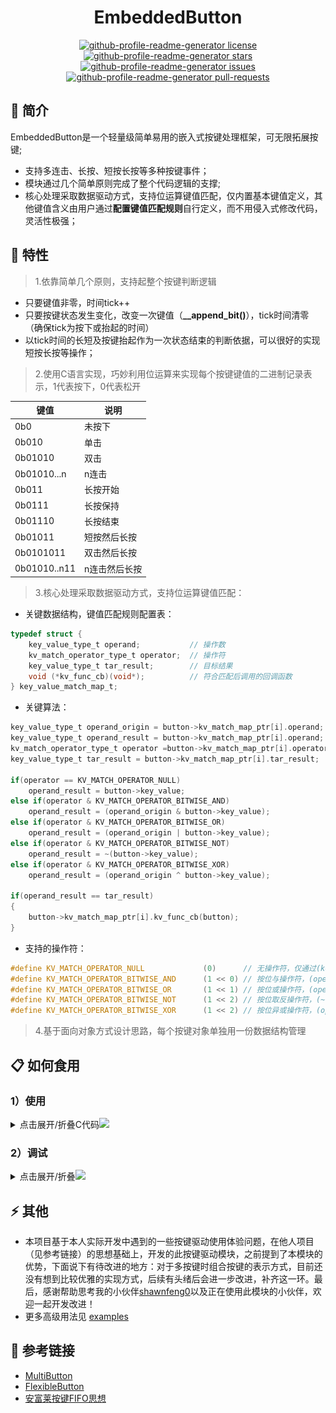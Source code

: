 <h1 align="center">EmbeddedButton</h1>

<p align="center">
<a href="https://github.com/530china/EmbeddedButton/blob/master/LICENSE" target="blank">
<img src="https://img.shields.io/github/license/rahuldkjain/github-profile-readme-generator?style=flat-square" alt="github-profile-readme-generator license" />
</a>
<a href="https://github.com/530china/EmbeddedButton/stargazers" target="blank">
<img src="https://img.shields.io/github/stars/rahuldkjain/github-profile-readme-generator?style=flat-square" alt="github-profile-readme-generator stars"/>
</a>
<a href="https://github.com/530china/EmbeddedButton/issues" target="blank">
<img src="https://img.shields.io/github/issues/rahuldkjain/github-profile-readme-generator?style=flat-square" alt="github-profile-readme-generator issues"/>
</a>
<a href="https://github.com/530china/EmbeddedButton/pulls" target="blank">
<img src="https://img.shields.io/github/issues-pr/rahuldkjain/github-profile-readme-generator?style=flat-square" alt="github-profile-readme-generator pull-requests"/>
</a>
</p>

<h2>👋 简介</h2>
EmbeddedButton是一个轻量级简单易用的嵌入式按键处理框架，可无限拓展按键;

- 支持多连击、长按、短按长按等多种按键事件；
- 模块通过几个简单原则完成了整个代码逻辑的支撑;
- 核心处理采取数据驱动方式，支持位运算键值匹配，仅内置基本键值定义，其他键值含义由用户通过**配置键值匹配规则**自行定义，而不用侵入式修改代码，灵活性极强；

## 🌱 特性

> 1.依靠简单几个原则，支持起整个按键判断逻辑
- 只要键值非零，时间tick++
- 只要按键状态发生变化，改变一次键值（**__append_bit()**），tick时间清零（确保tick为按下或抬起的时间）
- 以tick时间的长短及按键抬起作为一次状态结束的判断依据，可以很好的实现短按长按等操作；

> 2.使用C语言实现，巧妙利用位运算来实现每个按键键值的二进制记录表示，1代表按下，0代表松开

键值 | 说明
--- | ---
0b0 | 未按下
0b010 | 单击
0b01010 | 双击
0b01010...n | n连击
0b011 | 长按开始
0b0111| 长按保持
0b01110|长按结束
0b01011|短按然后长按
0b0101011 | 双击然后长按
0b01010..n11 | n连击然后长按

> 3.核心处理采取数据驱动方式，支持位运算键值匹配：
- 关键数据结构，键值匹配规则配置表：
```c
typedef struct {
    key_value_type_t operand;           // 操作数
    kv_match_operator_type_t operator;  // 操作符
    key_value_type_t tar_result;        // 目标结果
    void (*kv_func_cb)(void*);          // 符合匹配后调用的回调函数
} key_value_match_map_t;

```
- 关键算法：
```c
key_value_type_t operand_origin = button->kv_match_map_ptr[i].operand;
key_value_type_t operand_result = button->kv_match_map_ptr[i].operand;
kv_match_operator_type_t operator =button->kv_match_map_ptr[i].operator;
key_value_type_t tar_result = button->kv_match_map_ptr[i].tar_result;

if(operator == KV_MATCH_OPERATOR_NULL)
    operand_result = button->key_value;
else if(operator & KV_MATCH_OPERATOR_BITWISE_AND)
    operand_result = (operand_origin & button->key_value);
else if(operator & KV_MATCH_OPERATOR_BITWISE_OR)
    operand_result = (operand_origin | button->key_value);
else if(operator & KV_MATCH_OPERATOR_BITWISE_NOT)
    operand_result = ~(button->key_value);
else if(operator & KV_MATCH_OPERATOR_BITWISE_XOR)
    operand_result = (operand_origin ^ button->key_value);

if(operand_result == tar_result)
{
    button->kv_match_map_ptr[i].kv_func_cb(button);
}
```

- 支持的操作符：
```c
#define KV_MATCH_OPERATOR_NULL             (0)      // 无操作符，仅通过(key_value == tar_result)?判断, 默认是这个
#define KV_MATCH_OPERATOR_BITWISE_AND      (1 << 0) // 按位与操作符，(operand & key_value == tar_result)?
#define KV_MATCH_OPERATOR_BITWISE_OR       (1 << 1) // 按位或操作符，(operand | key_value == tar_result)?
#define KV_MATCH_OPERATOR_BITWISE_NOT      (1 << 2) // 按位取反操作符，(~ key_value == tar_result)?
#define KV_MATCH_OPERATOR_BITWISE_XOR      (1 << 2) // 按位异或操作符，(operand ^ key_value == tar_result)?
```

> 4.基于面向对象方式设计思路，每个按键对象单独用一份数据结构管理

## 📋 如何食用

### 1）使用
<details>
<summary>点击展开/折叠C代码<img src="https://media.giphy.com/media/WUlplcMpOCEmTGBtBW/giphy.gif" width="30"></summary>

- 以使用callback方式为例：
```c
// 1.包含头文件
#include "embedded_button.h"

// 2.定义按键实体
struct button_obj_t button1;

// 3.GPIO电平读取接口设置
uint8_t read_button_pin(uint8_t button_id)
{
    // you can share the GPIO read function with multiple Buttons
    switch(button_id)
    {
        case 0:
            return get_button1_value(); // 用户自行实现
            break;

        default:
            return 0;
            break;
    }

    return 0;
}

// 4. 配置键值匹配规则(设置回调事件)
void single_click_handle(void* btn)
{
    //do something...
    printf("/****single click****/\r\n");
}

void double_click_handle(void* btn)
{
    //do something...
    printf("/****double click****/\r\n");
}

void long_press_handle(void* btn)
{
    //do something...
    printf("/****long press****/\r\n");
}

void single_click_then_long_press_handle(void* btn)
{
    //do something...
    printf("/****single click and long press****/\r\n");
}

void quintuple_click_handle(void* btn)
{
    //do something...
    if(check_is_repeat_click_mode(btn))
        printf("/****quintuple click****/\r\n");
}

const key_value_match_map_t button1_map[] =
{
    {
        .tar_result = SINGLE_CLICK_KV,
        .kv_func_cb = single_click_handle
    },
    {
        .tar_result = DOUBLE_CLICK_KV,
        .kv_func_cb = double_click_handle
    },
    {
        .tar_result = LONG_PRESEE_START,
        .kv_func_cb = long_press_handle
    },
    {
        .tar_result = SINGLE_CLICK_THEN_LONG_PRESS_KV,
        .kv_func_cb = single_click_then_long_press_handle
    },
    {
        .operand = 0b1010101010,
        .operator = KV_MATCH_OPERATOR_BITWISE_AND,
        .tar_result = 0b1010101010,
        .kv_func_cb = quintuple_click_handle
    }
};

int main()
{
/************************************************
****5.初始化按键对象，参数含义分别为
****
****- 按键实体
****- 绑定按键的GPIO电平读取接口**read_button1_pin()**
****- 设置有效触发电平
****- 按键ID
****- 键值匹配规则配置表
****- 键值匹配规则配置表大小
*************************************************/
    button_init(&button1, read_button_pin, 0, 0, button1_map, ARRAY_SIZE(button1_map));
    // 6.启动按键
    button_start(&button1);

    // 7. 设置一个5ms间隔的定时器循环调用按键后台处理函数 button_ticks()
    __timer_start(button_ticks, 0, 5);

    while(1)
    {}
}
```
![Alt text](image.png)
<br></details>

### 2）调试

<details>
<summary>点击展开/折叠<img src="https://media.giphy.com/media/WUlplcMpOCEmTGBtBW/giphy.gif" width="30"></summary>

- 定义EB_DEBUG_PRINTF宏后将会开启键值打印，例如下面，需要将printf换成你的打印函数：
```c
#define EB_DEBUG_PRINTF printf
```
![alt text](key_value_log.png)
<br></details>

## ⚡ 其他
- 本项目基于本人实际开发中遇到的一些按键驱动使用体验问题，在他人项目（见参考链接）的思想基础上，开发的此按键驱动模块，之前提到了本模块的优势，下面说下有待改进的地方：对于多按键时组合按键的表示方式，目前还没有想到比较优雅的实现方式，后续有头绪后会进一步改进，补齐这一环。最后，感谢帮助思考我的小伙伴[shawnfeng0](https://github.com/shawnfeng0)以及正在使用此模块的小伙伴，欢迎一起开发改进！
- 更多高级用法见 [examples](../examples/README.md)

## 💬 参考链接
- [MultiButton](https://github.com/0x1abin/MultiButton)
- [FlexibleButton](https://github.com/murphyzhao/FlexibleButton/tree/master)
- [安富莱按键FIFO思想](https://www.armbbs.cn/forum.php?mod=viewthread&tid=111527&highlight=%B0%B4%BC%FC)
